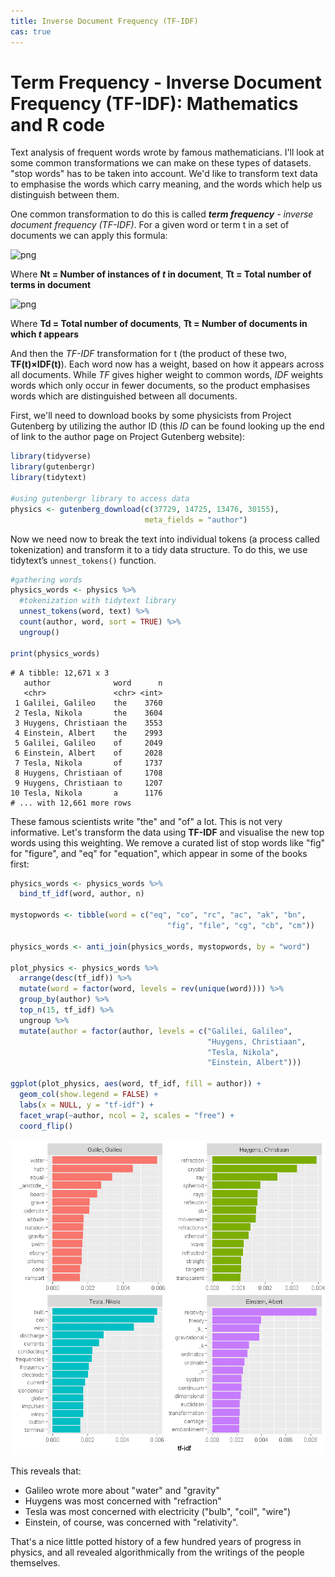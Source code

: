 ```yaml
---
title: Inverse Document Frequency (TF-IDF)
cas: true
--- 
```



# Term Frequency - Inverse Document Frequency (TF-IDF): Mathematics and R code

Text analysis of frequent words wrote by famous mathematicians. I'll look at some common transformations we can make on these types of datasets. "stop words" has to be taken into account. We'd like to transform text data to emphasise the words which carry meaning, and the words which help us distinguish between them.

One common transformation to do this is called ***term frequency** - inverse document frequency (TF-IDF)*. For a given word or term t in a set of documents we can apply this formula:


![png](https://render.githubusercontent.com/render/math?math=TF=\frac{Nt}{Tt})


Where **Nt = Number of instances of *t* in document**, **Tt = Total number of terms in document**


![png](https://render.githubusercontent.com/render/math?math=IDF=log(\frac{Td}{Dt}))
  

Where **Td = Total number of documents**, **Tt = Number of documents in which *t* appears**

And then the *TF-IDF* transformation for t (the product of these two, **TF(t)×IDF(t)**). Each word now has a weight, based on how it appears across all documents. While *TF* gives higher weight to common words, *IDF* weights words which only occur in fewer documents, so the product emphasises words which are distinguished between all documents.

First, we'll need to download books by some physicists from Project Gutenberg by utilizing the author ID (this *ID* can be found looking up the end of link to the author page on Project Gutenberg website):


```R
library(tidyverse)
library(gutenbergr)
library(tidytext)

#using gutenbergr library to access data
physics <- gutenberg_download(c(37729, 14725, 13476, 30155), 
                              meta_fields = "author")
```
Now we need now to break the text into individual tokens (a process called tokenization) and transform it to a tidy data structure. To do this, we use tidytext’s ```unnest_tokens()``` function. 

```R
#gathering words
physics_words <- physics %>%
  #tokenization with tidytext library 
  unnest_tokens(word, text) %>%
  count(author, word, sort = TRUE) %>%
  ungroup()

print(physics_words)
```


```
# A tibble: 12,671 x 3
   author              word      n
   <chr>               <chr> <int>
 1 Galilei, Galileo    the    3760
 2 Tesla, Nikola       the    3604
 3 Huygens, Christiaan the    3553
 4 Einstein, Albert    the    2993
 5 Galilei, Galileo    of     2049
 6 Einstein, Albert    of     2028
 7 Tesla, Nikola       of     1737
 8 Huygens, Christiaan of     1708
 9 Huygens, Christiaan to     1207
10 Tesla, Nikola       a      1176
# ... with 12,661 more rows
```

    

These famous scientists write "the" and "of" a lot. This is not very informative. Let's transform the data using **TF-IDF** and visualise the new top words using this weighting. We remove a curated list of stop words like "fig" for "figure", and "eq" for "equation", which appear in some of the books first:


```R
physics_words <- physics_words %>%
  bind_tf_idf(word, author, n) 

mystopwords <- tibble(word = c("eq", "co", "rc", "ac", "ak", "bn", 
                                   "fig", "file", "cg", "cb", "cm"))

physics_words <- anti_join(physics_words, mystopwords, by = "word")

plot_physics <- physics_words %>%
  arrange(desc(tf_idf)) %>%
  mutate(word = factor(word, levels = rev(unique(word)))) %>%
  group_by(author) %>% 
  top_n(15, tf_idf) %>%
  ungroup %>%
  mutate(author = factor(author, levels = c("Galilei, Galileo",
                                            "Huygens, Christiaan",
                                            "Tesla, Nikola",
                                            "Einstein, Albert")))

ggplot(plot_physics, aes(word, tf_idf, fill = author)) +
  geom_col(show.legend = FALSE) +
  labs(x = NULL, y = "tf-idf") +
  facet_wrap(~author, ncol = 2, scales = "free") +
  coord_flip()
```


![png](output_7_0.png)


This reveals that:

  -  Galileo wrote more about "water" and "gravity"
  -  Huygens was most concerned with "refraction"
  -  Tesla was most concerned with electricity ("bulb", "coil", "wire")
  -  Einstein, of course, was concerned with "relativity".

That's a nice little potted history of a few hundred years of progress in physics, and all revealed algorithmically from the writings of the people themselves.
